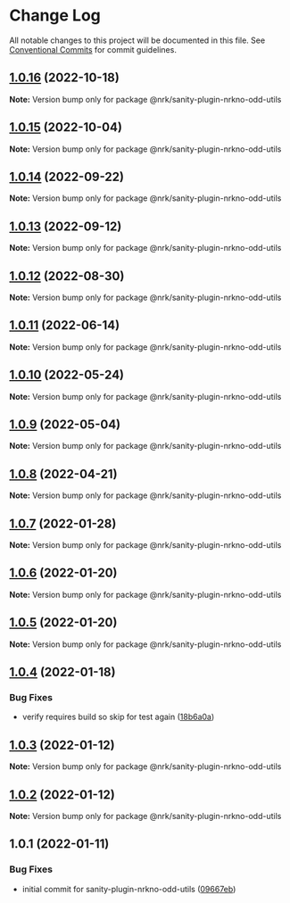 # Change Log

All notable changes to this project will be documented in this file.
See [Conventional Commits](https://conventionalcommits.org) for commit guidelines.

## [1.0.16](https://github.com/nrkno/nrkno-sanity-libs/compare/@nrk/sanity-plugin-nrkno-odd-utils@1.0.15...@nrk/sanity-plugin-nrkno-odd-utils@1.0.16) (2022-10-18)

**Note:** Version bump only for package @nrk/sanity-plugin-nrkno-odd-utils





## [1.0.15](https://github.com/nrkno/nrkno-sanity-libs/compare/@nrk/sanity-plugin-nrkno-odd-utils@1.0.14...@nrk/sanity-plugin-nrkno-odd-utils@1.0.15) (2022-10-04)

**Note:** Version bump only for package @nrk/sanity-plugin-nrkno-odd-utils





## [1.0.14](https://github.com/nrkno/nrkno-sanity-libs/compare/@nrk/sanity-plugin-nrkno-odd-utils@1.0.13...@nrk/sanity-plugin-nrkno-odd-utils@1.0.14) (2022-09-22)

**Note:** Version bump only for package @nrk/sanity-plugin-nrkno-odd-utils





## [1.0.13](https://github.com/nrkno/nrkno-sanity-libs/compare/@nrk/sanity-plugin-nrkno-odd-utils@1.0.12...@nrk/sanity-plugin-nrkno-odd-utils@1.0.13) (2022-09-12)

**Note:** Version bump only for package @nrk/sanity-plugin-nrkno-odd-utils





## [1.0.12](https://github.com/nrkno/nrkno-sanity-libs/compare/@nrk/sanity-plugin-nrkno-odd-utils@1.0.11...@nrk/sanity-plugin-nrkno-odd-utils@1.0.12) (2022-08-30)

**Note:** Version bump only for package @nrk/sanity-plugin-nrkno-odd-utils





## [1.0.11](https://github.com/nrkno/nrkno-sanity-libs/compare/@nrk/sanity-plugin-nrkno-odd-utils@1.0.10...@nrk/sanity-plugin-nrkno-odd-utils@1.0.11) (2022-06-14)

**Note:** Version bump only for package @nrk/sanity-plugin-nrkno-odd-utils





## [1.0.10](https://github.com/nrkno/nrkno-sanity-libs/compare/@nrk/sanity-plugin-nrkno-odd-utils@1.0.9...@nrk/sanity-plugin-nrkno-odd-utils@1.0.10) (2022-05-24)

**Note:** Version bump only for package @nrk/sanity-plugin-nrkno-odd-utils





## [1.0.9](https://github.com/nrkno/nrkno-sanity-libs/compare/@nrk/sanity-plugin-nrkno-odd-utils@1.0.8...@nrk/sanity-plugin-nrkno-odd-utils@1.0.9) (2022-05-04)

**Note:** Version bump only for package @nrk/sanity-plugin-nrkno-odd-utils





## [1.0.8](https://github.com/nrkno/nrkno-sanity-libs/compare/@nrk/sanity-plugin-nrkno-odd-utils@1.0.7...@nrk/sanity-plugin-nrkno-odd-utils@1.0.8) (2022-04-21)

**Note:** Version bump only for package @nrk/sanity-plugin-nrkno-odd-utils





## [1.0.7](https://github.com/nrkno/nrkno-sanity-libs/compare/@nrk/sanity-plugin-nrkno-odd-utils@1.0.6...@nrk/sanity-plugin-nrkno-odd-utils@1.0.7) (2022-01-28)

**Note:** Version bump only for package @nrk/sanity-plugin-nrkno-odd-utils





## [1.0.6](https://github.com/nrkno/nrkno-sanity-libs/compare/@nrk/sanity-plugin-nrkno-odd-utils@1.0.5...@nrk/sanity-plugin-nrkno-odd-utils@1.0.6) (2022-01-20)

**Note:** Version bump only for package @nrk/sanity-plugin-nrkno-odd-utils





## [1.0.5](https://github.com/nrkno/nrkno-sanity-libs/compare/@nrk/sanity-plugin-nrkno-odd-utils@1.0.4...@nrk/sanity-plugin-nrkno-odd-utils@1.0.5) (2022-01-20)

**Note:** Version bump only for package @nrk/sanity-plugin-nrkno-odd-utils





## [1.0.4](https://github.com/nrkno/nrkno-sanity-libs/compare/@nrk/sanity-plugin-nrkno-odd-utils@1.0.3...@nrk/sanity-plugin-nrkno-odd-utils@1.0.4) (2022-01-18)


### Bug Fixes

* verify requires build so skip for test again ([18b6a0a](https://github.com/nrkno/nrkno-sanity-libs/commit/18b6a0a07ee858a1fd786d81d956ab7d846e75c3))





## [1.0.3](https://github.com/nrkno/nrkno-sanity-libs/compare/@nrk/sanity-plugin-nrkno-odd-utils@1.0.2...@nrk/sanity-plugin-nrkno-odd-utils@1.0.3) (2022-01-12)

**Note:** Version bump only for package @nrk/sanity-plugin-nrkno-odd-utils





## [1.0.2](https://github.com/nrkno/nrkno-sanity-libs/compare/@nrk/sanity-plugin-nrkno-odd-utils@1.0.1...@nrk/sanity-plugin-nrkno-odd-utils@1.0.2) (2022-01-12)

**Note:** Version bump only for package @nrk/sanity-plugin-nrkno-odd-utils





## 1.0.1 (2022-01-11)


### Bug Fixes

* initial commit for sanity-plugin-nrkno-odd-utils ([09667eb](https://github.com/nrkno/nrkno-sanity-libs/commit/09667eb99d486976d402fa46979f09e93674a769))
